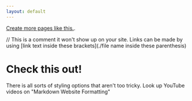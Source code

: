 ```yaml
---
layout: default
---
```


[Create more pages like this.](./another-page.html).

// This is a comment it won't show up on your site. Links can be made by using [link text inside these brackets](./file name inside these parenthesis)


# Check this out!

There is all sorts of styling options that aren't too tricky. Look up YouTube videos on "Markdown Website Formatting"
